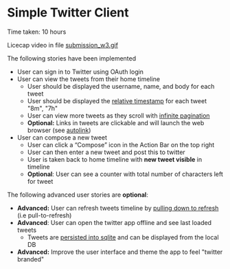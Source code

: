 <h1>Simple Twitter Client</h1>

<p>Time taken:  10 hours</p>
<p>Licecap video in file <a href="https://github.com/rayleeriver/twitter_client/blob/master/submission_w3.gif">submission_w3.gif</a></p>

<p>The following stories have been implemented</p>

<ul>
<li>User can sign in to Twitter using OAuth login</li>
<li>User can view the tweets from their home timeline

<ul>
<li>User should be displayed the username, name, and body for each tweet</li>
<li>User should be displayed the <a href="https://gist.github.com/nesquena/f786232f5ef72f6e10a7">relative timestamp</a> for each tweet "8m", "7h"</li>
<li>User can view more tweets as they scroll with <a href="http://guides.codepath.com/android/Endless-Scrolling-with-AdapterViews">infinite pagination</a></li>
<li><strong>Optional:</strong> Links in tweets are clickable and will launch the web browser (see <a href="http://guides.codepath.com/android/Working-with-the-TextView#autolinking-urls">autolink</a>)</li>
</ul></li>
<li>User can compose a new tweet

<ul>
<li>User can click a “Compose” icon in the Action Bar on the top right</li>
<li>User can then enter a new tweet and post this to twitter</li>
<li>User is taken back to home timeline with <strong>new tweet visible</strong> in timeline</li>
<li><strong>Optional</strong>: User can see a counter with total number of characters left for tweet</li>
</ul></li>
</ul>

<p>The following advanced user stories are <strong>optional</strong>:</p>

<ul>
<li><strong>Advanced:</strong> User can refresh tweets timeline by <a href="http://guides.codepath.com/android/Implementing-Pull-to-Refresh-Guide">pulling down to refresh</a> (i.e pull-to-refresh)</li>
<li><strong>Advanced</strong>: User can open the twitter app offline and see last loaded tweets

<ul>
<li>Tweets are <a href="http://guides.codepath.com/android/ActiveAndroid-Guide">persisted into sqlite</a> and can be displayed from the local DB</li>
</ul></li>
<li><strong>Advanced:</strong> Improve the user interface and theme the app to feel "twitter branded"</li>
</ul>

